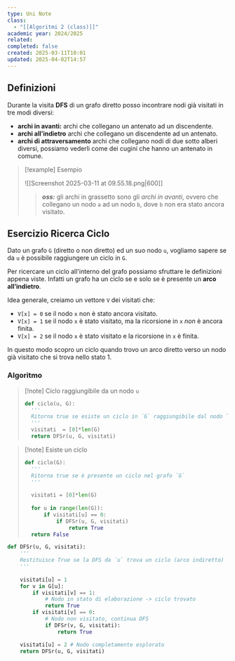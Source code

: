 ```yaml
---
type: Uni Note
class:
  - "[[Algoritmi 2 (class)]]"
academic year: 2024/2025
related: 
completed: false
created: 2025-03-11T10:01
updated: 2025-04-02T14:57
---
```

## Definizioni

Durante la visita **DFS** di un grafo diretto posso incontrare nodi già visitati in tre modi diversi:

- **archi in avanti:** archi che collegano un antenato ad un discendente.
- **archi all’indietro** archi che collegano un discendente ad un antenato.
- **archi di attraversamento** archi che collegano nodi di due sotto alberi diversi, possiamo vederli come dei cugini che hanno un antenato in comune.

>[!example] Esempio
>
>![[Screenshot 2025-03-11 at 09.55.18.png|600]]
>
>>***oss:*** gli archi in grassetto sono gli *archi in avanti*, ovvero che collegano un nodo `a` ad un nodo `b`, dove `b` non era stato ancora visitato.

## Esercizio Ricerca Ciclo

Dato un grafo `G` (diretto o non diretto) ed un suo nodo `u`, vogliamo sapere se da `u` è possibile raggiungere un ciclo in `G`.

Per ricercare un ciclo all'interno del grafo possiamo sfruttare le definizioni appena viste. Infatti un grafo ha un ciclo se e solo se è presente un **arco all’indietro**.

Idea generale, creiamo un vettore `V` dei visitati che:
- `V[x] = 0` se il nodo `x` non è stato ancora visitato.
- `V[x] = 1` se il nodo `x` è stato visitato, ma la ricorsione in `x` *non* è ancora finita.
- `V[x] = 2` se il nodo `x` è stato visitato e la ricorsione in `x` è finita.

In questo modo scopro un ciclo quando trovo un arco diretto verso un nodo già visitato che si trova nello stato 1.

### Algoritmo

>[!note] Ciclo raggiungibile da un nodo `u`
>
>
>
>```python
>def ciclo(u, G):
>	'''
>	Ritorna true se esiste un ciclo in `G` raggiungibile dal nodo `u`.
>	'''
>	visitati  = [0]*len(G)
>	return DFSr(u, G, visitati)
>```

>[!note] Esiste un ciclo
>
>```python
>def ciclo(G):
>	'''
>	Ritorna true se è presente un ciclo nel grafo `G`
>	'''
>	
>	visitati = [0]*len(G)
>	
>	for u in range(len(G)):
>		if visitati[u] == 0:
>			if DFSr(u, G, visitati)
>				return True
>	return False
>```

```python
def DFSr(u, G, visitati):
	'''
	Restituisce True se la DFS da `u` trova un ciclo (arco indiretto)
	'''
	
	visitati[u] = 1
	for v in G[u]:
		if visitati[v] == 1:
			# Nodo in stato di elaborazione -> ciclo trovato
			return True
		if visitati[v] == 0:
			# Nodo non visitato, continua DFS
			if DFSr(v, G, visitati):
				return True

	visitati[u] = 2 # Nodo completamente esplorato
	return DFSr(u, G, visitati)
```


